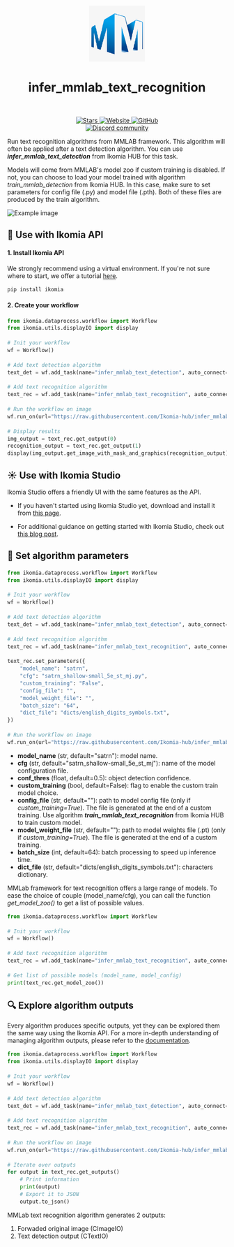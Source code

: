 <div align="center">
  <img src="https://raw.githubusercontent.com/Ikomia-hub/infer_mmlab_text_recognition/main/icons/mmlab.png" alt="Algorithm icon">
  <h1 align="center">infer_mmlab_text_recognition</h1>
</div>
<br />
<p align="center">
    <a href="https://github.com/Ikomia-hub/infer_mmlab_text_recognition">
        <img alt="Stars" src="https://img.shields.io/github/stars/Ikomia-hub/infer_mmlab_text_recognition">
    </a>
    <a href="https://app.ikomia.ai/hub/">
        <img alt="Website" src="https://img.shields.io/website/http/app.ikomia.ai/en.svg?down_color=red&down_message=offline&up_message=online">
    </a>
    <a href="https://github.com/Ikomia-hub/infer_mmlab_text_recognition/blob/main/LICENSE.md">
        <img alt="GitHub" src="https://img.shields.io/github/license/Ikomia-hub/infer_mmlab_text_recognition.svg?color=blue">
    </a>    
    <br>
    <a href="https://discord.com/invite/82Tnw9UGGc">
        <img alt="Discord community" src="https://img.shields.io/badge/Discord-white?style=social&logo=discord">
    </a> 
</p>

Run text recognition algorithms from MMLAB framework. This algorithm will often be applied after a text detection algorithm. You can use ***infer_mmlab_text_detection*** from Ikomia HUB for this task.

Models will come from MMLAB's model zoo if custom training is disabled. If not, you can choose to load your model trained with algorithm *train_mmlab_detection* from Ikomia HUB. In this case, make sure to set parameters for config file (.py) and model file (.pth). Both of these files are produced by the train algorithm.

![Example image](https://raw.githubusercontent.com/Ikomia-hub/infer_mmlab_text_recognition/feat/new_readme/images/billboard-result.jpg)

## :rocket: Use with Ikomia API

#### 1. Install Ikomia API

We strongly recommend using a virtual environment. If you're not sure where to start, we offer a tutorial [here](https://www.ikomia.ai/blog/a-step-by-step-guide-to-creating-virtual-environments-in-python).

```sh
pip install ikomia
```

#### 2. Create your workflow

```python
from ikomia.dataprocess.workflow import Workflow
from ikomia.utils.displayIO import display

# Init your workflow
wf = Workflow()

# Add text detection algorithm
text_det = wf.add_task(name="infer_mmlab_text_detection", auto_connect=True)

# Add text recognition algorithm
text_rec = wf.add_task(name="infer_mmlab_text_recognition", auto_connect=True)

# Run the workflow on image
wf.run_on(url="https://raw.githubusercontent.com/Ikomia-hub/infer_mmlab_text_recognition/main/images/billboard.jpg")

# Display results
img_output = text_rec.get_output(0)
recognition_output = text_rec.get_output(1)
display(img_output.get_image_with_mask_and_graphics(recognition_output), title="MMLAB text recognition")
```

## :sunny: Use with Ikomia Studio

Ikomia Studio offers a friendly UI with the same features as the API.

- If you haven't started using Ikomia Studio yet, download and install it from [this page](https://www.ikomia.ai/studio).

- For additional guidance on getting started with Ikomia Studio, check out [this blog post](https://www.ikomia.ai/blog/how-to-get-started-with-ikomia-studio).

## :pencil: Set algorithm parameters

```python
from ikomia.dataprocess.workflow import Workflow
from ikomia.utils.displayIO import display

# Init your workflow
wf = Workflow()

# Add text detection algorithm
text_det = wf.add_task(name="infer_mmlab_text_detection", auto_connect=True)

# Add text recognition algorithm
text_rec = wf.add_task(name="infer_mmlab_text_recognition", auto_connect=True)

text_rec.set_parameters({
    "model_name": "satrn",
    "cfg": "satrn_shallow-small_5e_st_mj.py",
    "custom_training": "False",
    "config_file": "",
    "model_weight_file": "",
    "batch_size": "64",
    "dict_file": "dicts/english_digits_symbols.txt",
})

# Run the workflow on image
wf.run_on(url="https://raw.githubusercontent.com/Ikomia-hub/infer_mmlab_text_recognition/main/images/billboard.jpg")
```
- **model_name** (str, default="satrn"): model name. 
- **cfg** (str, default="satrn_shallow-small_5e_st_mj"): name of the model configuration file.
- **conf_thres** (float, default=0.5): object detection confidence.
- **custom_training** (bool, default=False): flag to enable the custom train model choice.
- **config_file** (str, default=""): path to model config file (only if *custom_training=True*). The file is generated at the end of a custom training. Use algorithm ***train_mmlab_text_recognition*** from Ikomia HUB to train custom model.
- **model_weight_file** (str, default=""): path to model weights file (.pt) (only if *custom_training=True*). The file is generated at the end of a custom training.
- **batch_size** (int, default=64): batch processing to speed up inference time.
- **dict_file** (str, default="dicts/english_digits_symbols.txt"): characters dictionary.

MMLab framework for text recognition offers a large range of models. To ease the choice of couple (model_name/cfg), you can call the function *get_model_zoo()* to get a list of possible values.

```python
from ikomia.dataprocess.workflow import Workflow

# Init your workflow
wf = Workflow()

# Add text recognition algorithm
text_rec = wf.add_task(name="infer_mmlab_text_recognition", auto_connect=True)

# Get list of possible models (model_name, model_config)
print(text_rec.get_model_zoo())
```

## :mag: Explore algorithm outputs

Every algorithm produces specific outputs, yet they can be explored them the same way using the Ikomia API. For a more in-depth understanding of managing algorithm outputs, please refer to the [documentation](https://ikomia-dev.github.io/python-api-documentation/advanced_guide/IO_management.html).

```python
from ikomia.dataprocess.workflow import Workflow
from ikomia.utils.displayIO import display

# Init your workflow
wf = Workflow()

# Add text detection algorithm
text_det = wf.add_task(name="infer_mmlab_text_detection", auto_connect=True)

# Add text recognition algorithm
text_rec = wf.add_task(name="infer_mmlab_text_recognition", auto_connect=True)

# Run the workflow on image
wf.run_on(url="https://raw.githubusercontent.com/Ikomia-hub/infer_mmlab_text_recognition/main/images/billboard.jpg")

# Iterate over outputs
for output in text_rec.get_outputs()
    # Print information
    print(output)
    # Export it to JSON
    output.to_json()
```

MMLab text recognition algorithm generates 2 outputs:

1. Forwaded original image (CImageIO)
2. Text detection output (CTextIO)